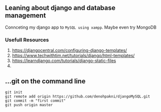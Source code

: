 ## Leaning about django and database management

Connceting my django app to `MySQL using xampp`.
Maybe even try MongoDB


### Usefull Resources
1. https://djangocentral.com/configuring-django-templates/
2. https://www.techwithtim.net/tutorials/django/html-templates/
3. https://learndjango.com/tutorials/django-static-files
4. 

## …git on the command line
    git init
    git remote add origin https://github.com/denohpakni/djangoMySQL.git
    git commit -m "first commit"
    git push origin master